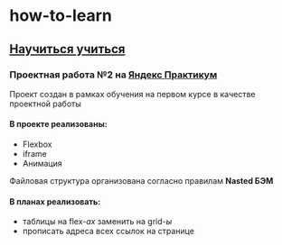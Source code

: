 # how-to-learn
## [Научиться учиться](https://vyacheslavkrasovskiy.github.io/how-to-learn/)
### Проектная работа №2 на [Яндекс Практикум](https://www.praktikum.yandex.ru)

Проект создан в рамках обучения на первом курсе в качестве проектной работы

#### В проекте реализованы:
* Flexbox
* iframe
* Анимация

Файловая структура организована согласно правилам **Nasted БЭМ**

#### В планах реализовать:
* таблицы на flex-*ах* заменить на grid-*ы*
* прописать адреса всех ссылок на странице
